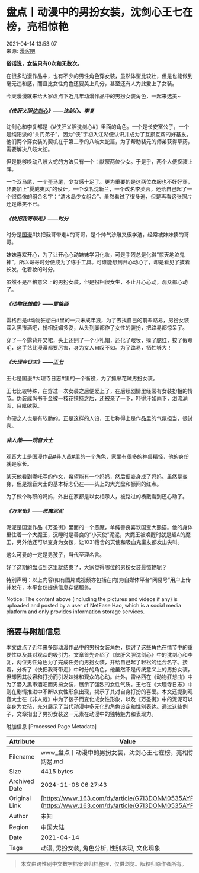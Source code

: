 # 盘点丨动漫中的男扮女装，沈剑心王七在榜，亮相惊艳

2021-04-14 13:53:07  
来源: [漫客吧](https://www.163.com/dy/media/T1574484942514.html)

**俗话说，[女装](https://ent.163.com/keywords/5/7/597388c5/1.html)只有0次和无数次。**

在很多动漫作品中，也有不少的男性角色穿女装，虽然体型比较壮，但是也能做到毫无违和感，而且比女性角色还要美上几分，甚至还有人为此爱上了女装。

今天漫漫就来给大家盘点下近几年动漫作品中的男扮女装角色，一起来选美~

##### 《侠肝义胆[沈剑心](https://ent.163.com/keywords/6/8/6c8852515fc3/1.html)》——沈剑心、李复

沈剑心和李复都是《#侠肝义胆沈剑心#》里面的角色。一个是长安富公子，一个是纯阳派的“关门弟子”，因为“侠”字初入江湖便认识并成为了互损互帮的好基友。他们两个穿女装的契机在于第二季的八岐大蛇篇，为了帮助裴元的师弟获得草药，需要解决八岐大蛇。

但是能够唤动八岐大蛇的方法只有一个：献祭两位少女。于是乎，两个人便换装上阵。

一个双马尾，一个歪马尾，少女感十足了。更为重要的是这两位衣服也不好好穿，非要加上“夏威夷风”的设计，一个改名沈新兰，一个改名李芙蓉，还给自己起了一个很偶像的组合名字：“清水岛少女组合”。虽然看过了很多遍，但是再看这张照片还是爆笑不已。

##### 《快把我哥带走》——时分

时分是[国漫](https://ent.163.com/keywords/5/f/56fd6f2b/1.html)#快把我哥带走#的哥哥，是个帅气沙雕又很学渣，经常被妹妹揍的哥哥。

妹妹喜欢开心，为了让开心心动妹妹学习化妆，可是手残总是化得“惊天地泣鬼神”，所以哥哥时分便成为了练手工具。可谁能想到开心动心了，却是看见了披着长发，化着妆的时分。

虽然不是严格意义上的男扮女装，但是扮相很女生，不止开心心动，观众都心动了。

##### 《动物狂想曲》——雷格西

雷格西是#动物狂想曲#里的一只未成年狼，为了去找自己的前辈路易，男扮女装深入黑市酒吧，扮相妩媚多姿，从头到脚都作了女性的装扮，把路易都惊呆了。

穿了一个露背开叉裙，头上还别了一个小礼帽，还化了眼妆，摸了腮红，按了假睫毛，这手艺比漫漫都要厉害，身为女人自叹不如。为了路易，牺牲够大！

##### 《大理寺日志》——[王七](https://ent.163.com/keywords/7/8/738b4e03/1.html)

王七是国漫#大理寺日志#里的一个衙役，为了抓采花贼男扮女装。

王七比较特殊，在穿过一次女装之后便爱上了，在后续剧情里经常有女装扮相的情节。伪装成尚书千金被一枝花挟持之后，还被亲了一下，吓得汗如雨下，泪流满面，目眦欲裂。

命硬之人也是有软肋的。正是这样的人设，王七称得上是作品里的气氛担当，很讨喜。

##### 非人哉——观音大士

观音大士是国漫作品#非人哉#里的一个角色，家里有很多的神兽精怪，他的身份就是家长。

某天他看到哪吒写的作文，希望能有一个妈妈，然后便变身成了妈妈。虽然是变身，但是观音大士的基本标志仍在——头上的大光盘和额间的红点。

为了做个称职的妈妈，外出在家都是以女相示人，被路过的杨戬看到还心动了。

##### 《万圣街》——恶魔泥泥

泥泥是国漫作品《万圣街》里面的一个恶魔，单纯善良喜欢国宝大熊猫。他的身体里住着一个大魔王，沉睡时是善良的“小天使”泥泥，大魔王被唤醒时就是超A的魔王，另外他还可以变身为女孩，让1031宿舍的天使和吸血鬼室友都发出尖叫。

这么可爱的一定是男孩子，当代至理名言。

好了这期的盘点到这里就结束了，大家觉得哪位的男扮女装最惊艳呢？

特别声明：以上内容(如有图片或视频亦包括在内)为自媒体平台“网易号”用户上传并发布，本平台仅提供信息存储服务。

Notice: The content above (including the pictures and videos if any) is uploaded and posted by a user of NetEase Hao, which is a social media platform and only provides information storage services.

## 摘要与附加信息

<!-- tcd_abstract -->
本文盘点了近年来多部动漫作品中的男扮女装角色，探讨了这些角色在情节中的重要性以及其对观众的吸引力。文章首先介绍了《侠肝义胆沈剑心》中的沈剑心和李复，两位男性角色为了完成任务而男扮女装，并给自己起了轻松的组合名字。接着，分析了《快把我哥带走》中时分的角色，他虽然不是传统意义上的男扮女装，但却因其妆容和打扮而引发妹妹和观众的心动。此外，雷格西在《动物狂想曲》中为了潜入黑市酒吧而男扮女装，展示了强烈的女性气质。王七在《大理寺日志》中则在剧情推进中不断以女性形象出现，揭示了其对自身打扮的喜爱。本文还提到观音大士在《非人哉》中为了孩子而变化成女性形象，以及《万圣街》中的泥泥可以变身为女孩，充分展示了当代动漫中多元化的角色设定和性别表达。通过这些例子，文章指出了男扮女装这一元素在动漫中的独特魅力和表现力。
<!-- tcd_abstract_end -->

附加信息 [Processed Page Metadata]

| Attribute       | Value                                  |
|-----------------|----------------------------------------|
| Filename        | www_盘点丨动漫中的男扮女装，沈剑心王七在榜，亮相惊艳_-_网易.md                             |
| Size            | 4415 bytes                           |
| Archived Date   | 2024-11-08 06:27:43                             |
| Original Link   | [https://www.163.com/dy/article/G7I3DONM0535AYPN.html](https://www.163.com/dy/article/G7I3DONM0535AYPN.html)                       |
| Author          | 未知                               |
| Region          | 中国大陆                               |
| Date            | 2021-04-14                                 |
| Tags            | 动漫, 男扮女装, 角色分析, 性别表现, 文化现象                                 |
>
> 本文由跨性别中文数字档案馆归档整理，仅供浏览。版权归原作者所有。
>